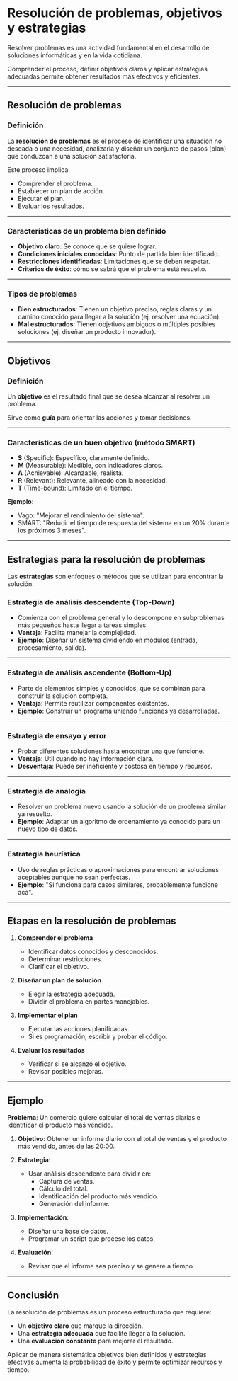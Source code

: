 # Resolución de problemas, objetivos y estrategias

Resolver problemas es una actividad fundamental en el desarrollo de soluciones informáticas y en la vida cotidiana.

Comprender el proceso, definir objetivos claros y aplicar estrategias adecuadas permite obtener resultados más efectivos y eficientes.

---

## Resolución de problemas

### Definición

La **resolución de problemas** es el proceso de identificar una situación no deseada o una necesidad, analizarla y diseñar un conjunto de pasos (plan) que conduzcan a una solución satisfactoria.

Este proceso implica:

- Comprender el problema.
- Establecer un plan de acción.
- Ejecutar el plan.
- Evaluar los resultados.

---

### Características de un problema bien definido

- **Objetivo claro**: Se conoce qué se quiere lograr.
- **Condiciones iniciales conocidas**: Punto de partida bien identificado.
- **Restricciones identificadas**: Limitaciones que se deben respetar.
- **Criterios de éxito**: cómo se sabrá que el problema está resuelto.

---

### Tipos de problemas

- **Bien estructurados**: Tienen un objetivo preciso, reglas claras y un camino conocido para llegar a la solución (ej. resolver una ecuación).
- **Mal estructurados**: Tienen objetivos ambiguos o múltiples posibles soluciones (ej. diseñar un producto innovador).

---

## Objetivos

### Definición

Un **objetivo** es el resultado final que se desea alcanzar al resolver un problema.

Sirve como **guía** para orientar las acciones y tomar decisiones.

---

### Características de un buen objetivo (método SMART)

- **S** (Specific): Específico, claramente definido.
- **M** (Measurable): Medible, con indicadores claros.
- **A** (Achievable): Alcanzable, realista.
- **R** (Relevant): Relevante, alineado con la necesidad.
- **T** (Time-bound): Limitado en el tiempo.

**Ejemplo**:

- Vago: "Mejorar el rendimiento del sistema".
- SMART: "Reducir el tiempo de respuesta del sistema en un 20% durante los próximos 3 meses".

---

## Estrategias para la resolución de problemas

Las **estrategias** son enfoques o métodos que se utilizan para encontrar la solución.

### Estrategia de análisis descendente (Top-Down)

- Comienza con el problema general y lo descompone en subproblemas más pequeños hasta llegar a tareas simples.
- **Ventaja**: Facilita manejar la complejidad.
- **Ejemplo**: Diseñar un sistema dividiendo en módulos (entrada, procesamiento, salida).

---

### Estrategia de análisis ascendente (Bottom-Up)

- Parte de elementos simples y conocidos, que se combinan para construir la solución completa.
- **Ventaja**: Permite reutilizar componentes existentes.
- **Ejemplo**: Construir un programa uniendo funciones ya desarrolladas.

---

### Estrategia de ensayo y error

- Probar diferentes soluciones hasta encontrar una que funcione.
- **Ventaja**: Útil cuando no hay información clara.
- **Desventaja**: Puede ser ineficiente y costosa en tiempo y recursos.

---

### Estrategia de analogía

- Resolver un problema nuevo usando la solución de un problema similar ya resuelto.
- **Ejemplo**: Adaptar un algoritmo de ordenamiento ya conocido para un nuevo tipo de datos.

---

### Estrategia heurística

- Uso de reglas prácticas o aproximaciones para encontrar soluciones aceptables aunque no sean perfectas.
- **Ejemplo**: "Si funciona para casos similares, probablemente funcione acá".

---

## Etapas en la resolución de problemas

1. **Comprender el problema**

   - Identificar datos conocidos y desconocidos.
   - Determinar restricciones.
   - Clarificar el objetivo.

2. **Diseñar un plan de solución**

   - Elegir la estrategia adecuada.
   - Dividir el problema en partes manejables.

3. **Implementar el plan**

   - Ejecutar las acciones planificadas.
   - Si es programación, escribir y probar el código.

4. **Evaluar los resultados**
   - Verificar si se alcanzó el objetivo.
   - Revisar posibles mejoras.

---

## Ejemplo

**Problema**: Un comercio quiere calcular el total de ventas diarias e identificar el producto más vendido.

1. **Objetivo**: Obtener un informe diario con el total de ventas y el producto más vendido, antes de las 20:00.

2. **Estrategia**:

   - Usar análisis descendente para dividir en:
     - Captura de ventas.
     - Cálculo del total.
     - Identificación del producto más vendido.
     - Generación del informe.

3. **Implementación**:

   - Diseñar una base de datos.
   - Programar un script que procese los datos.

4. **Evaluación**:
   - Revisar que el informe sea preciso y se genere a tiempo.

---

## Conclusión

La resolución de problemas es un proceso estructurado que requiere:

- Un **objetivo claro** que marque la dirección.
- Una **estrategia adecuada** que facilite llegar a la solución.
- Una **evaluación constante** para mejorar el resultado.

Aplicar de manera sistemática objetivos bien definidos y estrategias efectivas aumenta la probabilidad de éxito y permite optimizar recursos y tiempo.
